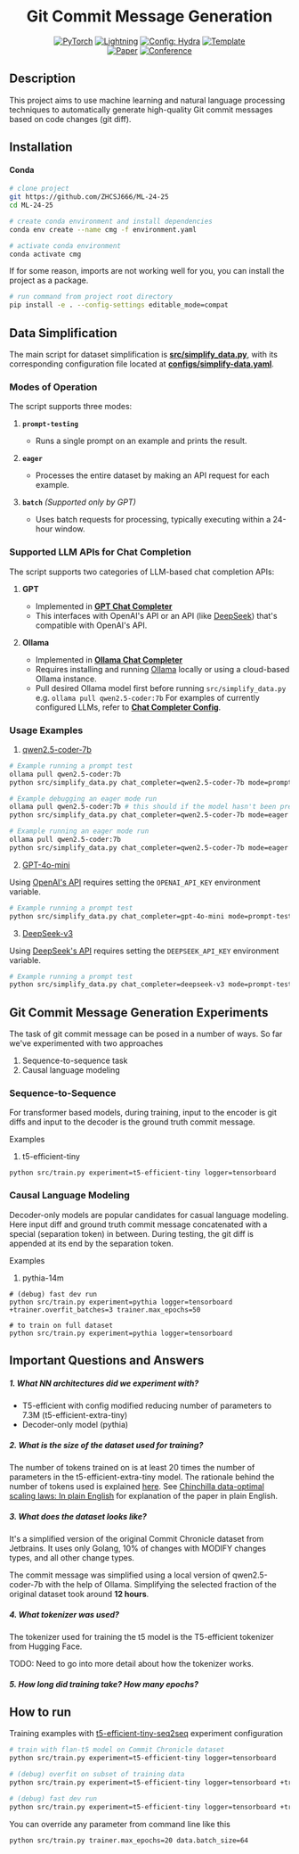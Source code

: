 <!--suppress HtmlDeprecatedAttribute -->
<div align="center">

# Git Commit Message Generation

<a href="https://pytorch.org/get-started/locally/"><img alt="PyTorch" src="https://img.shields.io/badge/PyTorch-ee4c2c?logo=pytorch&logoColor=white"></a>
<a href="https://pytorchlightning.ai/"><img alt="Lightning" src="https://img.shields.io/badge/-Lightning-792ee5?logo=pytorchlightning&logoColor=white"></a>
<a href="https://hydra.cc/"><img alt="Config: Hydra" src="https://img.shields.io/badge/Config-Hydra-89b8cd"></a>
<a href="https://github.com/ashleve/lightning-hydra-template"><img alt="Template" src="https://img.shields.io/badge/-Lightning--Hydra--Template-017F2F?style=flat&logo=github&labelColor=gray"></a><br>
[![Paper](http://img.shields.io/badge/paper-arxiv.1001.2234-B31B1B.svg)](https://www.nature.com/articles/nature14539)
[![Conference](http://img.shields.io/badge/AnyConference-year-4b44ce.svg)](https://papers.nips.cc/paper/2020)

</div>

## Description

This project aims to use machine learning and natural language processing techniques to automatically generate high-quality Git commit messages based on code changes (git diff).

## Installation

#### Conda

```bash
# clone project
git https://github.com/ZHCSJ666/ML-24-25
cd ML-24-25

# create conda environment and install dependencies
conda env create --name cmg -f environment.yaml

# activate conda environment
conda activate cmg
```

If for some reason, imports are not working well for you, you can install the project as a package.

```bash
# run command from project root directory
pip install -e . --config-settings editable_mode=compat
```

## **Data Simplification**

The main script for dataset simplification is **[src/simplify_data.py](src/simplify_data.py)**, with its corresponding configuration file located at **[configs/simplify-data.yaml](configs/simplify-data.yaml)**.

### **Modes of Operation**

The script supports three modes:

1. **`prompt-testing`**  
   - Runs a single prompt on an example and prints the result.
  
2. **`eager`**  
   - Processes the entire dataset by making an API request for each example.
  
3. **`batch`** *(Supported only by GPT)*  
   - Uses batch requests for processing, typically executing within a 24-hour window.

### **Supported LLM APIs for Chat Completion**

The script supports two categories of LLM-based chat completion APIs:

1. **GPT**  
   - Implemented in **[GPT Chat Completer](src/utils/chat_completion/gpt_chat_completer.py)**  
   - This interfaces with OpenAI's API or an API (like [DeepSeek](https://api-docs.deepseek.com/)) that's compatible
   with OpenAI's API.
  
2. **Ollama**  
   - Implemented in **[Ollama Chat Completer](src/utils/chat_completion/ollama_chat_completer.py)**  
   - Requires installing and running [Ollama](https://ollama.com/) locally or using a cloud-based Ollama instance.
   - Pull desired Ollama model first before running `src/simplify_data.py` e.g.  `ollama pull qwen2.5-coder:7b`
For examples of currently configured LLMs, refer to **[Chat Completer Config](configs/chat_completer)**.

### **Usage Examples**

1. [qwen2.5-coder-7b](configs/chat_completer/qwen2.5-coder-7b.yaml)
```bash
# Example running a prompt test
ollama pull qwen2.5-coder:7b
python src/simplify_data.py chat_completer=qwen2.5-coder-7b mode=prompt-testing split=test

# Example debugging an eager mode run
ollama pull qwen2.5-coder:7b # this should if the model hasn't been previously pulled or has been deleted
python src/simplify_data.py chat_completer=qwen2.5-coder-7b mode=eager debug_run=True

# Example running an eager mode run
ollama pull qwen2.5-coder:7b
python src/simplify_data.py chat_completer=qwen2.5-coder-7b mode=eager debug_run=False
```
2. [GPT-4o-mini](configs/chat_completer/gpt-4o-mini.yaml)

Using [OpenAI's API](https://platform.openai.com/docs/overview) requires setting the `OPENAI_API_KEY` environment variable.
```bash
# Example running a prompt test
python src/simplify_data.py chat_completer=gpt-4o-mini mode=prompt-testing split=test
```

3. [DeepSeek-v3](configs/chat_completer/deepseek-v3.yaml)

Using [DeepSeek's API](https://api-docs.deepseek.com/) requires setting the `DEEPSEEK_API_KEY` environment variable.
```bash
# Example running a prompt test
python src/simplify_data.py chat_completer=deepseek-v3 mode=prompt-testing split=test
```
## Git Commit Message Generation Experiments

The task of git commit message can be posed in a number of ways. So far we've experimented with two approaches
1. Sequence-to-sequence task
2. Causal language modeling

### Sequence-to-Sequence

For transformer based models, during training, input to the encoder is git diffs and input to the decoder is the ground
truth commit message.

Examples
1. t5-efficient-tiny
```shell
python src/train.py experiment=t5-efficient-tiny logger=tensorboard
```

### Causal Language Modeling

Decoder-only models are popular candidates for casual language modeling. Here input diff and ground truth commit message 
concatenated with a special (separation token) in between. During testing, the git diff is appended at its end by the
separation token.

Examples
1. pythia-14m
```shell
# (debug) fast dev run
python src/train.py experiment=pythia logger=tensorboard +trainer.overfit_batches=3 trainer.max_epochs=50

# to train on full dataset
python src/train.py experiment=pythia logger=tensorboard
```

## Important Questions and Answers


##### 1. What NN architectures did we experiment with?

- T5-efficient with config modified reducing number of parameters to 7.3M (t5-efficient-extra-tiny)
- Decoder-only model (pythia)

##### 2. What is the size of the dataset used for training?

The number of tokens trained on is at least 20 times the number of parameters in the t5-efficient-extra-tiny model.
The rationale behind the number of tokens used is explained [here](https://arxiv.org/abs/2406.12907).
See [Chinchilla data-optimal scaling laws: In plain English](https://lifearchitect.ai/chinchilla/) for explanation of the paper in plain English.

##### 3. What does the dataset looks like?

It's a simplified version of the original Commit Chronicle dataset from Jetbrains. It uses only Golang, 10% of changes with MODIFY changes types,
and all other change types.

The commit message was simplified using a local version of qwen2.5-coder-7b with the help of Ollama. Simplifying the selected fraction of
the original dataset took around **12 hours**.

##### 4. What tokenizer was used?

The tokenizer used for training the t5 model is the T5-efficient tokenizer from Hugging Face.

TODO: Need to go into more detail about how the tokenizer works.

##### 5. How long did training take? How many epochs?


## How to run

Training examples with [t5-efficient-tiny-seq2seq](configs/experiment/t5-efficient-tiny-seq2seq.yaml) experiment configuration

```bash
# train with flan-t5 model on Commit Chronicle dataset
python src/train.py experiment=t5-efficient-tiny logger=tensorboard

# (debug) overfit on subset of training data
python src/train.py experiment=t5-efficient-tiny logger=tensorboard +trainer.overfit_batches=3 trainer.max_epochs=50

# (debug) fast dev run
python src/train.py experiment=t5-efficient-tiny logger=tensorboard +trainer.fast_dev_run=True trainer=cpu
```

You can override any parameter from command line like this

```bash
python src/train.py trainer.max_epochs=20 data.batch_size=64
```
